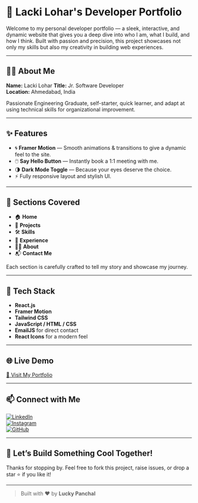 # 🚀 Lacki Lohar's Developer Portfolio


Welcome to my personal developer portfolio — a sleek, interactive, and dynamic website that gives you a deep dive into who I am, what I build, and how I think. Built with passion and precision, this project showcases not only my skills but also my creativity in building web experiences.

---

## 🧑‍💻 About Me

**Name:** Lacki Lohar 
**Title:** Jr. Software Developer  
**Location:** Ahmedabad, India  

Passionate Engineering Graduate, self-starter, quick learner, and adapt at using technical skills for organizational improvement.

---

## ✨ Features

- 🌀 **Framer Motion** — Smooth animations & transitions to give a dynamic feel to the site.
- 🖱️ **Say Hello Button** — Instantly book a 1:1 meeting with me.
- 🌗 **Dark Mode Toggle** — Because your eyes deserve the choice.
- ⚡ Fully responsive layout and stylish UI.

---

## 📌 Sections Covered

- 🏠 **Home**
- 📁 **Projects**
- 🛠️ **Skills**
- 💼 **Experience**
- 🧑‍🎓 **About**
- 📬 **Contact Me**

Each section is carefully crafted to tell my story and showcase my journey.

---

## 🔧 Tech Stack

- **React.js**
- **Framer Motion**
- **Tailwind CSS**
- **JavaScript / HTML / CSS**
- **EmailJS** for direct contact
- **React Icons** for a modern feel

---

## 🌐 Live Demo

[🚀 Visit My Portfolio](https://lackilohar.netlify.app/)  

---

## 📫 Connect with Me

[![LinkedIn](https://img.shields.io/badge/LinkedIn-0077B5?logo=linkedin&style=for-the-badge&logoColor=white)](https://www.linkedin.com/in/lacki-lohar-463a23321)  
[![Instagram](https://img.shields.io/badge/Instagram-E4405F?logo=instagram&style=for-the-badge&logoColor=white)](https://www.instagram.com/luckyp4nch4l)  
[![GitHub](https://img.shields.io/badge/GitHub-181717?logo=github&style=for-the-badge&logoColor=white)](https://github.com/lucky-panchal)

---

## 🤘 Let’s Build Something Cool Together!

Thanks for stopping by. Feel free to fork this project, raise issues, or drop a star ⭐️ if you like it!

---

> Built with ❤️ by **Lucky Panchal**

